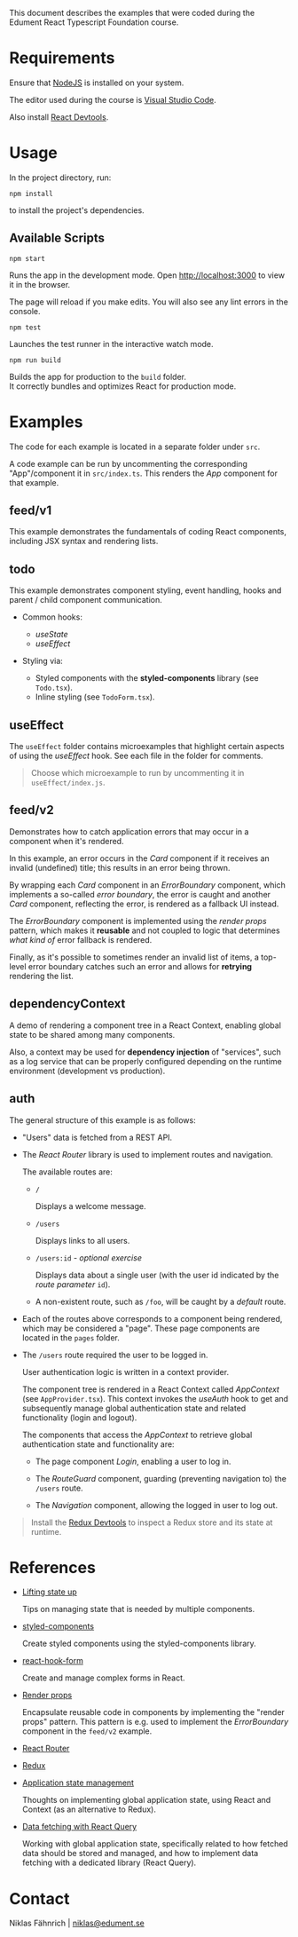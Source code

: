 This document describes the examples that were coded during the Edument React Typescript Foundation course.

# Requirements

Ensure that [NodeJS](https://nodejs.org/) is installed on your system.

The editor used during the course is [Visual Studio Code](https://code.visualstudio.com/).

Also install [React Devtools](https://chrome.google.com/webstore/detail/react-developer-tools/fmkadmapgofadopljbjfkapdkoienihi).

# Usage

In the project directory, run:

    npm install

to install the project's dependencies.

## Available Scripts

    npm start

Runs the app in the development mode. Open [http://localhost:3000](http://localhost:3000) to view it in the browser.

The page will reload if you make edits. You will also see any lint errors in the console.

    npm test

Launches the test runner in the interactive watch mode.<br>

    npm run build

Builds the app for production to the `build` folder.<br> It correctly bundles and optimizes React for production mode.

# Examples

The code for each example is located in a separate folder under `src`.

A code example can be run by uncommenting the corresponding "App"/component it in `src/index.ts`. This renders the _App_ component for that example.

## feed/v1

This example demonstrates the fundamentals of coding React components, including JSX syntax and rendering lists.

## todo

This example demonstrates component styling, event handling, hooks and parent / child component communication.

- Common hooks:

  - _useState_
  - _useEffect_

- Styling via:

  - Styled components with the **styled-components** library (see `Todo.tsx`).
  - Inline styling (see `TodoForm.tsx`).

## useEffect

The `useEffect` folder contains microexamples that highlight certain aspects of using the _useEffect_ hook. See each file in the folder for comments.

> Choose which microexample to run by uncommenting it in `useEffect/index.js`.

## feed/v2

Demonstrates how to catch application errors that may occur in a component when it's rendered.

In this example, an error occurs in the _Card_ component if it receives an invalid (undefined) title; this results in an error being thrown.

By wrapping each _Card_ component in an _ErrorBoundary_ component, which implements a so-called _error boundary_, the error is caught and another _Card_ component, reflecting the error, is rendered as a fallback UI instead.

The _ErrorBoundary_ component is implemented using the _render props_ pattern, which makes it **reusable** and not coupled to logic that determines _what kind of_ error fallback is rendered.

Finally, as it's possible to sometimes render an invalid list of items, a top-level error boundary catches such an error and allows for **retrying** rendering the list.

## dependencyContext

A demo of rendering a component tree in a React Context, enabling global state to be shared among many components.

Also, a context may be used for **dependency injection** of "services", such as a log service that can be properly configured depending on the runtime environment (development vs production).

## auth

The general structure of this example is as follows:

- "Users" data is fetched from a REST API.

- The _React Router_ library is used to implement routes and navigation.

  The available routes are:

  - `/`

    Displays a welcome message.

  - `/users`

    Displays links to all users.

  - `/users:id` - _optional exercise_

    Displays data about a single user (with the user id indicated by the _route parameter_ `id`).

  - A non-existent route, such as `/foo`, will be caught by a _default_ route.

- Each of the routes above corresponds to a component being rendered, which may be considered a "page".
  These page components are located in the `pages` folder.

- The `/users` route required the user to be logged in.

  User authentication logic is written in a context provider.

  The component tree is rendered in a React Context called _AppContext_ (see `AppProvider.tsx`). This context invokes the _useAuth_ hook to get and subsequently manage global authentication state and related functionality (login and logout).

  The components that access the _AppContext_ to retrieve global authentication state and functionality are:

  - The page component _Login_, enabling a user to log in.

  - The _RouteGuard_ component, guarding (preventing navigation to) the `/users` route.

  - The _Navigation_ component, allowing the logged in user to log out.

> Install the [Redux Devtools](https://chrome.google.com/webstore/detail/redux-devtools/lmhkpmbekcpmknklioeibfkpmmfibljd) to inspect a Redux store and its state at runtime.

# References

- [Lifting state up](https://reactjs.org/docs/lifting-state-up.html)

  Tips on managing state that is needed by multiple components.

- [styled-components](https://styled-components.com/)

  Create styled components using the styled-components library.

- [react-hook-form](https://react-hook-form.com/)

  Create and manage complex forms in React.

- [Render props](https://reactjs.org/docs/render-props.html)

  Encapsulate reusable code in components by implementing the "render props" pattern. This pattern is e.g. used to implement the _ErrorBoundary_ component in the `feed/v2` example.

- [React Router](https://reacttraining.com/react-router/web/guides/quick-start)

- [Redux](https://redux.js.org/introduction/getting-started)

- [Application state management](https://kentcdodds.com/blog/application-state-management-with-react)

  Thoughts on implementing global application state, using React and Context (as an alternative to Redux).

- [Data fetching with React Query](https://youtu.be/seU46c6Jz7E)

  Working with global application state, specifically related to how fetched data should be stored and managed, and how to implement data fetching with a dedicated library (React Query).

# Contact

Niklas Fähnrich | niklas@edument.se
